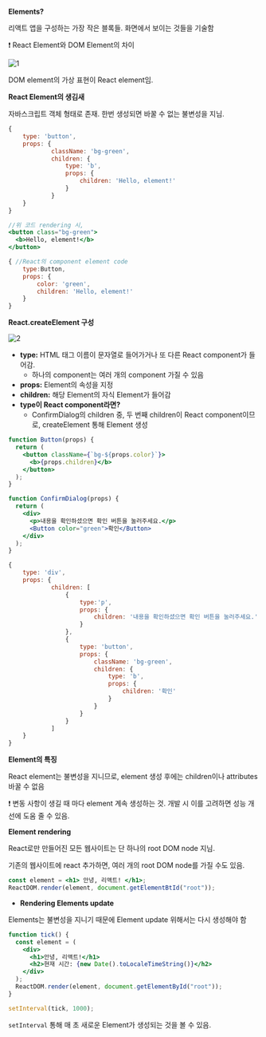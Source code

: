 **Elements?**

리액트 앱을 구성하는 가장 작은 블록들. 화면에서 보이는 것들을 기술함

<aside>
❗ React Element와 DOM Element의 차이

![1](https://github.com/incrying/React-study/assets/114045826/3fad2cf2-674c-4394-87e5-7a8f2868c99f)

DOM element의 가상 표현이 React element임.

</aside>

**React Element의 생김새**

자바스크립트 객체 형태로 존재. 한번 생성되면 바꿀 수 없는 불변성을 지님.

```jsx
{
	type: 'button',
	props: {
			className: 'bg-green',
			children: {
				type: 'b',
				props: {
					children: 'Hello, element!'
				}
			}
	}
}
```

```jsx
//위 코드 rendering 시,
<button class="bg-green">
  <b>Hello, element!</b>
</button>
```

```jsx
{ //React의 component element code
	type:Button,
	props: {
		color: 'green',
		children: 'Hello, element!'
	}
}
```

**React.createElement 구성**

![2](https://github.com/incrying/React-study/assets/114045826/98879e9f-155f-4cce-a027-3ee77d92c4b4)

- **type:** HTML 태그 이름이 문자열로 들어가거나 또 다른 React component가 들어감.
  - 하나의 component는 여러 개의 component 가질 수 있음
- **props:** Element의 속성을 지정
- **children:** 해당 Element의 자식 Element가 들어감
- **type이 React component라면?**
  - ConfirmDialog의 children 중, 두 번째 children이 React component이므로, createElement 통해 Element 생성

```jsx
function Button(props) {
  return (
    <button className={`bg-${props.color}`}>
      <b>{props.children}</b>
    </button>
  );
}

function ConfirmDialog(props) {
  return (
    <div>
      <p>내용을 확인하셨으면 확인 버튼을 눌러주세요.</p>
      <Button color="green">확인</Button>
    </div>
  );
}
```

```jsx
{
	type: 'div',
	props: {
			children: [
				{
					type:'p',
					props: {
						children: '내용을 확인하셨으면 확인 버튼을 눌러주세요.'
					}
				},
				{
					type: 'button',
					props: {
						className: 'bg-green',
						children: {
							type: 'b',
							props: {
								children: '확인'
							}
						}
					}
				}
			]
	}
}
```

**Element의 특징**

React element는 불변성을 지니므로, element 생성 후에는 children이나 attributes 바꿀 수 없음

<aside>
❗ 변동 사항이 생길 때 마다 element 계속 생성하는 것.  개발 시 이를 고려하면 성능 개선에 도움 줄 수 있음.

</aside>

**Element rendering**

React로만 만들어진 모든 웹사이트는 단 하나의 root DOM node 지님.

기존의 웹사이트에 react 추가하면, 여러 개의 root DOM node를 가질 수도 있음.

```jsx
const element = <h1> 안녕, 리액트! </h1>;
ReactDOM.render(element, document.getElementBtId("root"));
```

- **Rendering Elements update**

Elements는 불변성을 지니기 때문에 Element update 위해서는 다시 생성해야 함

```jsx
function tick() {
  const element = (
    <div>
      <h1>안녕, 리액트!</h1>
      <h2>현재 시간: {new Date().toLocaleTimeString()}</h2>
    </div>
  );
  ReactDOM.render(element, document.getElementById("root"));
}

setInterval(tick, 1000);
```

`setInterval` 통해 매 초 새로운 Element가 생성되는 것을 볼 수 있음.
